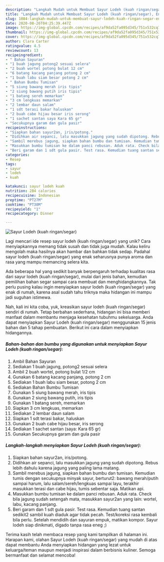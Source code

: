 ```yaml
---
description: "Langkah Mudah untuk Membuat Sayur Lodeh (kuah ringan/segar), Enak Banget"
title: "Langkah Mudah untuk Membuat Sayur Lodeh (kuah ringan/segar), Enak Banget"
slug: 1084-langkah-mudah-untuk-membuat-sayur-lodeh-kuah-ringan-segar-enak-banget
date: 2020-08-26T04:25:39.447Z
image: https://img-global.cpcdn.com/recipes/af9da52fa095d345/751x532cq70/sayur-lodeh-kuah-ringansegar-foto-resep-utama.jpg
thumbnail: https://img-global.cpcdn.com/recipes/af9da52fa095d345/751x532cq70/sayur-lodeh-kuah-ringansegar-foto-resep-utama.jpg
cover: https://img-global.cpcdn.com/recipes/af9da52fa095d345/751x532cq70/sayur-lodeh-kuah-ringansegar-foto-resep-utama.jpg
author: Clara Carter
ratingvalue: 4.5
reviewcount: 13
recipeingredient:
- " Bahan Sayuran"
- "1 buah jagung potong2 sesuai selera"
- "2 buah wortel potong bulat 12 cm"
- "6 batang kacang panjang potong 2 cm"
- "1 buah labu siam besar potong 2 cm"
- " Bahan Bumbu Tumisan"
- "5 siung bawang merah iris tipis"
- "2 siung bawang putih iris tipis"
- "1 batang sereh memarkan"
- "3 cm lengkuas memarkan"
- "2 lembar daun salam"
- "1 sdt terasi bakar haluskan"
- "2 buah cabe hijau besar iris serong"
- "1 sachet santan saya Kara 65 gr"
- "Secukupnya garam dan gula pasir"
recipeinstructions:
- "Siapkan bahan sayur2an, iris/potong."
- "Didihkan air sepanci, lalu masukkan jagung yang sudah dipotong. Rebus lebih dahulu karena jagung yang paling lama matang."
- "Sambil merebus jagung, siapkan bahan bumbu dan tumisan. Kemudian tumis dengan secukupnya minyak sayur, berturut2: bawang merah/putih sampai harum, lalu salam/sereh/lengkuas sampai layu, terakhir masukkan terasi dan cabe hijau, tumis sebentar saja. Matikan api."
- "Masukkan bumbu tumisan ke dalam panci rebusan. Aduk rata. Check bila jagung sudah setengah mata, masukkan sayur2an yang lain: wortel, labu, kacang panjang."
- "Beri garam dan 1 sdt gula pasir. Test rasa. Kemudian tuang santan sedikit2 sambil kuah diaduk agar tidak pecah. Test/koreksi rasa kembali bila perlu. Setelah mendidih dan sayuran empuk, matikan kompor. Sayur lodeh siap dinikmati, digado tanpa rasa eneg ;)"
categories:
- Resep
tags:
- sayur
- lodeh
- kuah

katakunci: sayur lodeh kuah 
nutrition: 284 calories
recipecuisine: Indonesian
preptime: "PT27M"
cooktime: "PT30M"
recipeyield: "1"
recipecategory: Dinner

---
```



![Sayur Lodeh (kuah ringan/segar)](https://img-global.cpcdn.com/recipes/af9da52fa095d345/751x532cq70/sayur-lodeh-kuah-ringansegar-foto-resep-utama.jpg)

Lagi mencari ide resep sayur lodeh (kuah ringan/segar) yang unik? Cara menyiapkannya memang tidak susah dan tidak juga mudah. Kalau keliru mengolah maka hasilnya akan hambar dan bahkan tidak sedap. Padahal sayur lodeh (kuah ringan/segar) yang enak seharusnya punya aroma dan rasa yang mampu memancing selera kita.



Ada beberapa hal yang sedikit banyak berpengaruh terhadap kualitas rasa dari sayur lodeh (kuah ringan/segar), mulai dari jenis bahan, kemudian pemilihan bahan segar sampai cara membuat dan menghidangkannya. Tak perlu pusing kalau ingin menyiapkan sayur lodeh (kuah ringan/segar) yang enak di rumah, karena asal sudah tahu triknya maka hidangan ini mampu jadi suguhan istimewa.


Nah, kali ini kita coba, yuk, kreasikan sayur lodeh (kuah ringan/segar) sendiri di rumah. Tetap berbahan sederhana, hidangan ini bisa memberi manfaat dalam membantu menjaga kesehatan tubuhmu sekeluarga. Anda dapat menyiapkan Sayur Lodeh (kuah ringan/segar) menggunakan 15 jenis bahan dan 5 tahap pembuatan. Berikut ini cara dalam menyiapkan hidangannya.

<!--inarticleads1-->

##### Bahan-bahan dan bumbu yang digunakan untuk menyiapkan Sayur Lodeh (kuah ringan/segar):

1. Ambil  Bahan Sayuran
1. Sediakan 1 buah jagung, potong2 sesuai selera
1. Ambil 2 buah wortel, potong bulat 1/2 cm
1. Gunakan 6 batang kacang panjang, potong 2 cm
1. Sediakan 1 buah labu siam besar, potong 2 cm
1. Sediakan  Bahan Bumbu Tumisan
1. Gunakan 5 siung bawang merah, iris tipis
1. Gunakan 2 siung bawang putih, iris tipis
1. Gunakan 1 batang sereh, memarkan
1. Siapkan 3 cm lengkuas, memarkan
1. Sediakan 2 lembar daun salam
1. Siapkan 1 sdt terasi bakar, haluskan
1. Gunakan 2 buah cabe hijau besar, iris serong
1. Sediakan 1 sachet santan (saya: Kara 65 gr)
1. Gunakan Secukupnya garam dan gula pasir




<!--inarticleads2-->

##### Langkah-langkah menyiapkan Sayur Lodeh (kuah ringan/segar):

1. Siapkan bahan sayur2an, iris/potong.
1. Didihkan air sepanci, lalu masukkan jagung yang sudah dipotong. Rebus lebih dahulu karena jagung yang paling lama matang.
1. Sambil merebus jagung, siapkan bahan bumbu dan tumisan. Kemudian tumis dengan secukupnya minyak sayur, berturut2: bawang merah/putih sampai harum, lalu salam/sereh/lengkuas sampai layu, terakhir masukkan terasi dan cabe hijau, tumis sebentar saja. Matikan api.
1. Masukkan bumbu tumisan ke dalam panci rebusan. Aduk rata. Check bila jagung sudah setengah mata, masukkan sayur2an yang lain: wortel, labu, kacang panjang.
1. Beri garam dan 1 sdt gula pasir. Test rasa. Kemudian tuang santan sedikit2 sambil kuah diaduk agar tidak pecah. Test/koreksi rasa kembali bila perlu. Setelah mendidih dan sayuran empuk, matikan kompor. Sayur lodeh siap dinikmati, digado tanpa rasa eneg ;)




Terima kasih telah membaca resep yang kami tampilkan di halaman ini. Harapan kami, olahan Sayur Lodeh (kuah ringan/segar) yang mudah di atas dapat membantu Anda menyiapkan hidangan yang lezat untuk keluarga/teman maupun menjadi inspirasi dalam berbisnis kuliner. Semoga bermanfaat dan selamat mencoba!
